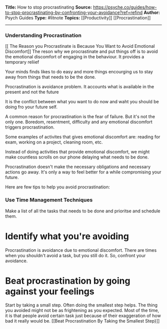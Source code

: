 ---
---
**Title:** How to stop procrastinating
**Source:** https://psyche.co/guides/how-to-stop-procrastinating-by-confronting-your-avoidance?ref=refind
**Author:**  Psych Guides
**Type:** #litnote 
**Topics:** [[Productivity]] [[Procrastination]]

----

### Understanding Procrastination
[[ The Reason you Procrastinate is Because You Want to Avoid  Emotional Discomfort]]
The reson why we procrastinate and put things off is to avoid the emotional discomfort of engaging in the behaviour. It provides a temporary reliief

Your minds finds likes to do easy and more things encourging us to stay away from things that needs to be the done. 

Procrastination is avoidance problem. It accounts what is available in the present and not the future

It is the conflict between what you want to do now and waht you should be doing fro your future self.

A common reason for procrastination is the fear of failure. But it's not the only one. Boredom, resentment, difficulty and any emotional discomfort triggers procrastination.

Some examples of activites that gives emotional discomfort are: reading for exam, working on a project, cleaning room, etc.

Instead of doing activities that provide emotional discomfort, we might make countless scrolls on our phone delaying what needs to be done.

Procrastination doesn't make the necessary obligations and necessary actions go away. It's only  a way to feel better for a while compromising your future.

Here are few tips to help you avoid procrastination:

### Use Time Management Techniques
Make a list of all the tasks that needs to be done and prioritse and schedule them. 

# Identify what you're avoiding
Procrastination is avoidance due to emotional discomfort. There are times when you shouldn't avoid a task, but you still do it. So, confront your avoidance. 

# Beat procrastination by going against your feelings
Start by taking a small step. Often doing the smallest step helps. The thing you avoided might not be as frightening as you expected. Most of the time, it is that people avoid certain task just because of their exaggeration of how bad it really would be.
[[Beat Procrastination By Taking the Smallest Step}]]






